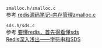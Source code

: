 
`zmalloc.h/zmalloc.c`  
参考 [redis源码笔记-内存管理zmalloc.c](https://www.cnblogs.com/bush2582/p/8969000.html)

`sds.h/sds.c`  
参考 [要懂redis，首先得看懂sds](https://www.jianshu.com/p/35b8e1649728)  
[Redis深入浅出——字符串和SDS](https://blog.csdn.net/qq193423571/article/details/81637075)
